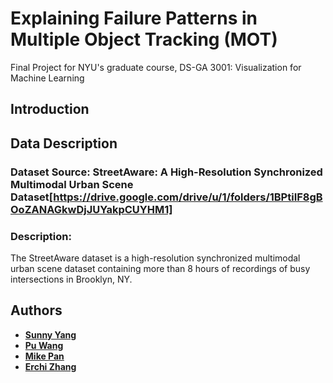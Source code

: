 # Explaining Failure Patterns in Multiple Object Tracking (MOT)
Final Project for NYU's graduate course, DS-GA 3001: Visualization for Machine Learning
## Introduction
## Data Description
### Dataset Source: StreetAware: A High-Resolution Synchronized Multimodal Urban Scene Dataset[https://drive.google.com/drive/u/1/folders/1BPtiIF8gBOoZANAGkwDjJUYakpCUYHM1]
### Description:
The StreetAware dataset is a high-resolution synchronized multimodal urban scene dataset containing more than 8 hours of recordings of busy intersections in Brooklyn, NY.
## Authors
- **[Sunny Yang](https://github.com/crimsonsunny22)**
- **[Pu Wang](https://github.com/Puw242)**
- **[Mike Pan](https://github.com/Leo10101010)**
- **[Erchi Zhang](https://github.com/Archertakesitez)**
